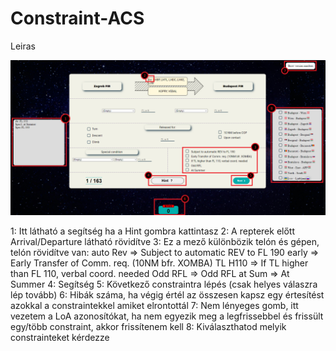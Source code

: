 # Constraint-ACS

Leiras

![Leiras](https://github.com/Thomson1511/Constraint-ACS/blob/e23f5b017e81d2bb6dbffa12d3b6b02358e7247d/Images/Readme.PNG)

1: Itt látható a segítség ha a Hint gombra kattintasz
2: A repterek előtt Arrival/Departure látható rövidítve
3: Ez a mező különbözik telón és gépen, telón rövidítve van:
    auto Rev => Subject to automatic REV to FL 190
    early => Early Transfer of Comm. req. (10NM bfr. XOMBA)
    TL H110 => If TL higher than FL 110, verbal coord. needed
    Odd RFL => Odd RFL
    at Sum => At Summer
4: Segítség
5: Következő constraintra lépés (csak helyes válaszra lép tovább)
6: Hibák száma, ha végig értél az összesen kapsz egy értesítést azokkal a constraintekkel amiket elrontottál
7: Nem lényeges gomb, itt vezetem a LoA azonosítókat, ha nem egyezik meg a legfrissebbel és frissült egy/több constraint, akkor frissítenem kell
8: Kiválaszthatod melyik constrainteket kérdezze